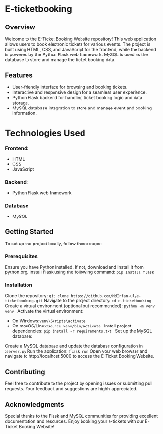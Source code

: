# E-ticketbooking
## Overview
Welcome to the E-Ticket Booking Website repository! This web application allows users to book electronic tickets for various events. The project is built using HTML, CSS, and JavaScript for the frontend, while the backend is powered by the Python Flask web framework. MySQL is used as the database to store and manage the ticket booking data.

## Features
* User-friendly interface for browsing and booking tickets.
* Interactive and responsive design for a seamless user experience.
* Python Flask backend for handling ticket booking logic and data storage.
* MySQL database integration to store and manage event and booking information.

# Technologies Used
### Frontend:
* HTML
* CSS
* JavaScript
### Backend:
* Python Flask web framework
### Database
* MySQL
## Getting Started
To set up the project locally, follow these steps:
### Prerequisites
Ensure you have Python installed. If not, download and install it from python.org.
Install Flask using the following command:
`pip install flask`
### Installation
Clone the repository:
```git clone https://github.com/MdIrfan-ul/e-ticketbooking.git```
Navigate to the project directory:
`cd e-ticketbooking`
Create a virtual environment (optional but recommended):
`python -m venv venv
`
Activate the virtual environment:

* On Windows:`venv\Scripts\activate
`
* On macOS/Linux:`source venv/bin/activate
`
Install project dependencies:
`pip install -r requirements.txt
`
Set up the MySQL database:

Create a MySQL database and update the database configuration in :`server.py`
Run the application:
`flask run`
Open your web browser and navigate to http://localhost:5000 to access the E-Ticket Booking Website.
## Contributing
Feel free to contribute to the project by opening issues or submitting pull requests. Your feedback and suggestions are highly appreciated.
## Acknowledgments
Special thanks to the Flask and MySQL communities for providing excellent documentation and resources.
Enjoy booking your e-tickets with our E-Ticket Booking Website!